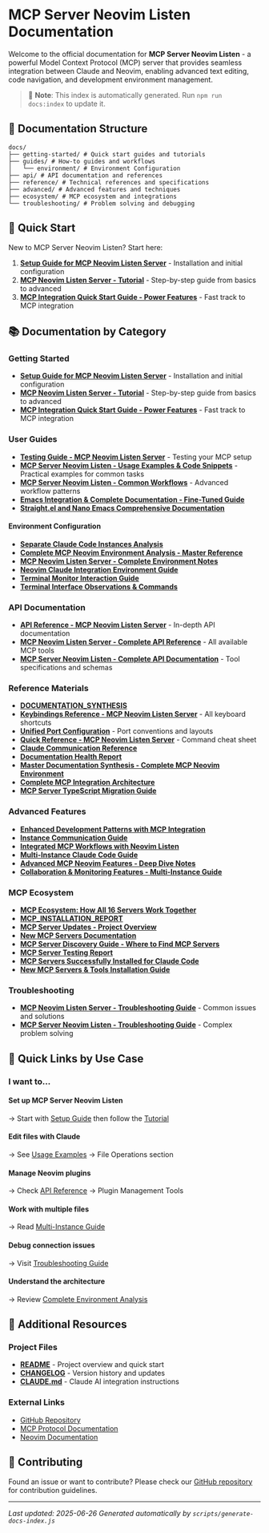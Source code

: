 # MCP Server Neovim Listen Documentation

Welcome to the official documentation for **MCP Server Neovim Listen** - a powerful Model Context Protocol (MCP) server that provides seamless integration between Claude and Neovim, enabling advanced text editing, code navigation, and development environment management.

> 📝 **Note**: This index is automatically generated. Run `npm run docs:index` to update it.

## 📁 Documentation Structure

```
docs/
├── getting-started/ # Quick start guides and tutorials
├── guides/ # How-to guides and workflows
│   └── environment/ # Environment Configuration
├── api/ # API documentation and references
├── reference/ # Technical references and specifications
├── advanced/ # Advanced features and techniques
├── ecosystem/ # MCP ecosystem and integrations
└── troubleshooting/ # Problem solving and debugging
```

## 🚀 Quick Start

New to MCP Server Neovim Listen? Start here:

1. **[Setup Guide for MCP Neovim Listen Server](getting-started/Setup%20Guide.md)** - Installation and initial configuration
2. **[MCP Neovim Listen Server - Tutorial](getting-started/tutorial.md)** - Step-by-step guide from basics to advanced
3. **[MCP Integration Quick Start Guide - Power Features](getting-started/mcp-integration-quick-guide.md)** - Fast track to MCP integration

## 📚 Documentation by Category

### Getting Started

- **[Setup Guide for MCP Neovim Listen Server](getting-started/Setup%20Guide.md)** - Installation and initial configuration
- **[MCP Neovim Listen Server - Tutorial](getting-started/tutorial.md)** - Step-by-step guide from basics to advanced
- **[MCP Integration Quick Start Guide - Power Features](getting-started/mcp-integration-quick-guide.md)** - Fast track to MCP integration

### User Guides

- **[Testing Guide - MCP Neovim Listen Server](guides/Testing%20Guide.md)** - Testing your MCP setup
- **[MCP Server Neovim Listen - Usage Examples & Code Snippets](guides/USAGE_EXAMPLES.md)** - Practical examples for common tasks
- **[MCP Server Neovim Listen - Common Workflows](guides/WORKFLOWS.md)** - Advanced workflow patterns
- **[Emacs Integration & Complete Documentation - Fine-Tuned Guide](guides/emacs-integration-complete-guide.md)** 
- **[Straight.el and Nano Emacs Comprehensive Documentation](guides/nano-emacs-docs.md)** 

#### Environment Configuration
- **[Separate Claude Code Instances Analysis](guides/environment/claude-code-instances.md)** 
- **[Complete MCP Neovim Environment Analysis - Master Reference](guides/environment/complete-environment-analysis.md)** 
- **[MCP Neovim Listen Server - Complete Environment Notes](guides/environment/mcp-nvimlisten-environment-notes.md)** 
- **[Neovim Claude Integration Environment Guide](guides/environment/neovim-environment-guide.md)** 
- **[Terminal Monitor Interaction Guide](guides/environment/terminal-interaction-guide.md)** 
- **[Terminal Interface Observations & Commands](guides/environment/terminal-interface-observations.md)** 

### API Documentation

- **[API Reference - MCP Neovim Listen Server](api/API%20Reference.md)** - In-depth API documentation
- **[MCP Neovim Listen Server - Complete API Reference](api/API.md)** - All available MCP tools
- **[MCP Server Neovim Listen - Complete API Documentation](api/MCP_TOOLS_API.md)** - Tool specifications and schemas

### Reference Materials

- **[DOCUMENTATION_SYNTHESIS](reference/DOCUMENTATION_SYNTHESIS.md)** 
- **[Keybindings Reference - MCP Neovim Listen Server](reference/Keybindings%20Reference.md)** - All keyboard shortcuts
- **[Unified Port Configuration](reference/Port%20Configuration.md)** - Port conventions and layouts
- **[Quick Reference - MCP Neovim Listen Server](reference/Quick%20Reference.md)** - Command cheat sheet
- **[Claude Communication Reference](reference/claude_communication.txt)** 
- **[Documentation Health Report](reference/documentation-health-report.md)** 
- **[Master Documentation Synthesis - Complete MCP Neovim Environment](reference/master-documentation-synthesis.md)** 
- **[Complete MCP Integration Architecture](reference/mcp-integration-visual.md)** 
- **[MCP Server TypeScript Migration Guide](reference/mcp-typescript-migration.md)** 

### Advanced Features

- **[Enhanced Development Patterns with MCP Integration](advanced/ENHANCED_DEVELOPMENT_PATTERNS.md)** 
- **[Instance Communication Guide](advanced/INSTANCE_COMMUNICATION.md)** 
- **[Integrated MCP Workflows with Neovim Listen](advanced/INTEGRATED_WORKFLOWS.md)** 
- **[Multi-Instance Claude Code Guide](advanced/Multi-Instance%20Guide.md)** 
- **[Advanced MCP Neovim Features - Deep Dive Notes](advanced/advanced-mcp-features-notes.md)** 
- **[Collaboration & Monitoring Features - Multi-Instance Guide](advanced/collaboration-monitoring-features.md)** 

### MCP Ecosystem

- **[MCP Ecosystem: How All 16 Servers Work Together](ecosystem/MCP_ECOSYSTEM.md)** 
- **[MCP_INSTALLATION_REPORT](ecosystem/MCP_INSTALLATION_REPORT.md)** 
- **[MCP Server Updates - Project Overview](ecosystem/MCP_UPDATE_NOTES.md)** 
- **[New MCP Servers Documentation](ecosystem/NEW_MCP_SERVERS.md)** 
- **[MCP Server Discovery Guide - Where to Find MCP Servers](ecosystem/mcp-server-discovery-guide.md)** 
- **[MCP Server Testing Report](ecosystem/mcp-server-testing-report.md)** 
- **[MCP Servers Successfully Installed for Claude Code](ecosystem/mcp-servers-installed.md)** 
- **[New MCP Servers & Tools Installation Guide](ecosystem/new-mcp-servers-installed.md)** 

### Troubleshooting

- **[MCP Neovim Listen Server - Troubleshooting Guide](troubleshooting/TROUBLESHOOTING.md)** - Common issues and solutions
- **[MCP Server Neovim Listen - Troubleshooting Guide](troubleshooting/TROUBLESHOOTING_GUIDE.md)** - Complex problem solving

## 🎯 Quick Links by Use Case

### I want to...

#### Set up MCP Server Neovim Listen
→ Start with [Setup Guide](getting-started/Setup%20Guide.md) then follow the [Tutorial](getting-started/tutorial.md)

#### Edit files with Claude
→ See [Usage Examples](guides/USAGE_EXAMPLES.md) → File Operations section

#### Manage Neovim plugins
→ Check [API Reference](api/API.md) → Plugin Management Tools

#### Work with multiple files
→ Read [Multi-Instance Guide](advanced/Multi-Instance%20Guide.md)

#### Debug connection issues
→ Visit [Troubleshooting Guide](troubleshooting/TROUBLESHOOTING.md)

#### Understand the architecture
→ Review [Complete Environment Analysis](guides/environment/complete-environment-analysis.md)

## 🔧 Additional Resources

### Project Files
- **[README](../README.md)** - Project overview and quick start
- **[CHANGELOG](../CHANGELOG.md)** - Version history and updates
- **[CLAUDE.md](../CLAUDE.md)** - Claude AI integration instructions

### External Links
- [GitHub Repository](https://github.com/your-repo/mcp-server-nvimlisten)
- [MCP Protocol Documentation](https://modelcontextprotocol.io)
- [Neovim Documentation](https://neovim.io/doc/)

## 📝 Contributing

Found an issue or want to contribute? Please check our [GitHub repository](https://github.com/your-repo/mcp-server-nvimlisten) for contribution guidelines.

---

*Last updated: 2025-06-26*
*Generated automatically by `scripts/generate-docs-index.js`*
